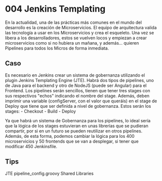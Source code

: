 # 004 Jenkins Templating

En la actualidad, una de las prácticas más comunes en el mundo del desarrollo es la creación de Microservicios. El equipo de arquitectura valida las tecnología a usar en los Microservicios y crea el esqueleto. Una vez se libera a los desarrolladores, estos se vuelven locos y empiezan a crear microservicios como si no hubiera un mañana, y además… quieren Pipelines para todos los Micros de forma inmediata.

## Caso

Es necesario en Jenkins crear un sistema de gobernanza utilizando el plugin Jenkins Templating Engine (JTE). Habrá dos tipos de pipelines, uno de Java para el backend y otro de NodeJS (puede ser Angular) para el Frontend.
Los pipelines serán sencillos, tienen que tener tres stages con sus respectivos "echos" indicando el nombre del stage. Además, deben imprimir una variable (configServer, con el valor que queráis) en el stage de Deploy que tiene que ser definida a nivel de gobernanza. Estos serán los stages:
	- Checkout
	- Build
	- Deploy

Ya que habrá un sistema de Gobernanza para los pipelines, lo ideal sería que la lógica de los stages estuvieran en unas librerías que se pudieran compartir, por si en un futuro se pueden reutilizar en otros pipelines. Además, de esta forma, podemos cambiar la lógica para los 400 microservicios y 50 frontends que se van a desplegar, si tener que modificar 450 Jenkinsfile.

## Tips
JTE
pipeline_config.groovy
Shared Libraries
